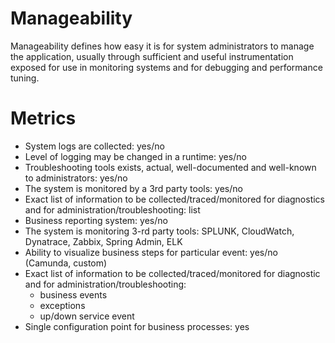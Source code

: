 # Manageability

Manageability defines how easy it is for system administrators to manage the application,
usually through sufficient and useful instrumentation exposed for use in monitoring systems
and for debugging and performance tuning.

# Metrics
- System logs are collected: yes/no
- Level of logging may be changed in a runtime: yes/no
- Troubleshooting tools exists, actual, well-documented and well-known to administrators: yes/no
- The system is monitored by a 3rd party tools: yes/no
- Exact list of information to be collected/traced/monitored for diagnostics and for administration/troubleshooting: list
- Business reporting system: yes/no
- The system is monitoring 3-rd party tools: SPLUNK, CloudWatch, Dynatrace, Zabbix, Spring Admin, ELK
- Ability to visualize business steps for particular event: yes/no (Camunda, custom)
- Exact list of information to be collected/traced/monitored for diagnostic and for administration/troubleshooting:
  - business events
  - exceptions
  - up/down service event
- Single configuration point for business processes: yes